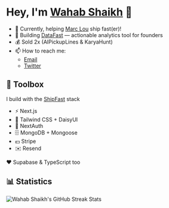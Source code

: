 # Hey, I'm [Wahab Shaikh](https://wahabshaikh.com) 👋

- 🤝 Currently, helping [Marc Lou](https://marclou.com) ship fast(er)!
- 🧱 Building [DataFast](https://datafa.st) — actionable analytics tool for founders
- 💰 Sold 2x (AIPickupLines & KaryaHunt)
- 📫 How to reach me: 
  - [Email](mailto:hey.wahabshaikh@gmail.com)
  - [Twitter](https://twitter.com/iwahabshaikh)
  
## 🧰 Toolbox

I build with the [ShipFast](https://shipfa.st?via=wahabshaikh) stack
- ⚡️ Next.js
- 🎨 Tailwind CSS + DaisyUI
- 👥 NextAuth
- 🗄️ MongoDB + Mongoose
- 💵 Stripe
- ✉️ Resend

❤️ Supabase & TypeScript too

## 📊 Statistics

![Wahab Shaikh's GitHub Streak Stats](https://github-readme-streak-stats.herokuapp.com/?user=wahabshaikh&theme=tokyonight)
